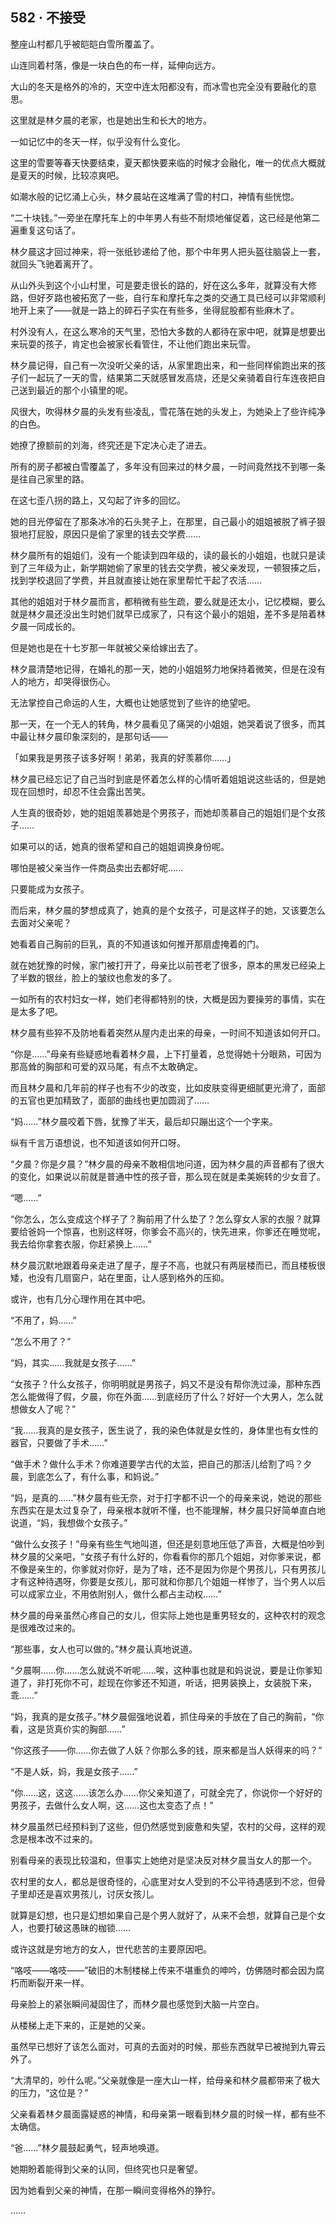 ## 582 · 不接受

整座山村都几乎被皑皑白雪所覆盖了。

山连同着村落，像是一块白色的布一样，延伸向远方。

大山的冬天是格外的冷的，天空中连太阳都没有，而冰雪也完全没有要融化的意思。

这里就是林夕晨的老家，也是她出生和长大的地方。

一如记忆中的冬天一样，似乎没有什么变化。

这里的雪要等春天快要结束，夏天都快要来临的时候才会融化，唯一的优点大概就是夏天的时候，比较凉爽吧。

如潮水般的记忆涌上心头，林夕晨站在这堆满了雪的村口，神情有些恍惚。

“二十块钱。”一旁坐在摩托车上的中年男人有些不耐烦地催促着，这已经是他第二遍重复这句话了。

林夕晨这才回过神来，将一张纸钞递给了他，那个中年男人把头盔往脑袋上一套，就回头飞驰着离开了。

从山外头到这个小山村里，可是要走很长的路的，好在这么多年，就算没有大修路，但好歹路也被拓宽了一些，自行车和摩托车之类的交通工具已经可以非常顺利地开上来了——就是一路上的碎石子实在有些多，坐得屁股都有些麻木了。

村外没有人，在这么寒冷的天气里，恐怕大多数的人都待在家中吧，就算是想要出来玩耍的孩子，肯定也会被家长看管住，不让他们跑出来玩雪。

林夕晨记得，自己有一次没听父亲的话，从家里跑出来，和一些同样偷跑出来的孩子们一起玩了一天的雪，结果第二天就感冒发高烧，还是父亲骑着自行车连夜把自己送到最近的那个小镇里的呢。

风很大，吹得林夕晨的头发有些凌乱，雪花落在她的头发上，为她染上了些许纯净的白色。

她撩了撩额前的刘海，终究还是下定决心走了进去。

所有的房子都被白雪覆盖了，多年没有回来过的林夕晨，一时间竟然找不到哪一条是往自己家里的路。

在这七歪八拐的路上，又勾起了许多的回忆。

她的目光停留在了那条冰冷的石头凳子上，在那里，自己最小的姐姐被脱了裤子狠狠地打屁股，原因只是偷了家里的钱去交学费……

林夕晨所有的姐姐们，没有一个能读到四年级的，读的最长的小姐姐，也就只是读到了三年级为止，新学期她偷了家里的钱去交学费，被父亲发现，一顿狠揍之后，找到学校退回了学费，并且就直接让她在家里帮忙干起了农活……

其他的姐姐对于林夕晨而言，都稍微有些生疏，要么就是还太小，记忆模糊，要么就是林夕晨还没出生时她们就早已成家了，只有这个最小的姐姐，差不多是陪着林夕晨一同成长的。

但是她也是在十七岁那一年就被父亲给嫁出去了。

林夕晨清楚地记得，在婚礼的那一天，她的小姐姐努力地保持着微笑，但是在没有人的地方，却哭得很伤心。

无法掌控自己命运的人生，大概也让她感觉到了些许的绝望吧。

那一天，在一个无人的转角，林夕晨看见了痛哭的小姐姐，她哭着说了很多，而其中最让林夕晨印象深刻的，是那句话——

「如果我是男孩子该多好啊！弟弟，我真的好羡慕你……」

林夕晨已经忘记了自己当时到底是怀着怎么样的心情听着姐姐说这些话的，但是她现在回想时，却忍不住会露出苦笑。

人生真的很奇妙，她的姐姐羡慕她是个男孩子，而她却羡慕自己的姐姐们是个女孩子……

如果可以的话，她真的很希望和自己的姐姐调换身份呢。

哪怕是被父亲当作一件商品卖出去都好呢……

只要能成为女孩子。

而后来，林夕晨的梦想成真了，她真的是个女孩子，可是这样子的她，又该要怎么去面对父亲呢？

她看着自己胸前的巨乳，真的不知道该如何推开那扇虚掩着的门。

就在她犹豫的时候，家门被打开了，母亲比以前苍老了很多，原本的黑发已经染上了半数的银丝，脸上的皱纹也愈发的多了。

一如所有的农村妇女一样，她们老得都特别的快，大概是因为要操劳的事情，实在是太多了吧。

林夕晨有些猝不及防地看着突然从屋内走出来的母亲，一时间不知道该如何开口。

“你是……”母亲有些疑惑地看着林夕晨，上下打量着，总觉得她十分眼熟，可因为那高耸的胸部和可爱的双马尾，有点不太敢确定。

而且林夕晨和几年前的样子也有不少的改变，比如皮肤变得更细腻更光滑了，面部的五官也更加精致了，面部的曲线也更加圆润了……

“妈……”林夕晨咬着下唇，犹豫了半天，最后却只蹦出这个一个字来。

纵有千言万语想说，也不知道该如何开口呀。

“夕晨？你是夕晨？”林夕晨的母亲不敢相信地问道，因为林夕晨的声音都有了很大的变化，如果说以前就是普通中性的孩子音，那么现在就是柔美婉转的少女音了。

“嗯……”

“你怎么，怎么变成这个样子了？胸前用了什么垫了？怎么穿女人家的衣服？就算要给爸妈一个惊喜，也别这样呀，你爹会不高兴的，快先进来，你爹还在睡觉呢，我去给你拿套衣服，你赶紧换上……”

林夕晨沉默地跟着母亲走进了屋子，屋子不高，也就只有两层楼而已，而且楼板很矮，也没有几扇窗户，站在里面，让人感到格外的压抑。

或许，也有几分心理作用在其中吧。

“不用了，妈……”

“怎么不用了？”

“妈，其实……我就是女孩子……”

“女孩子？什么女孩子，你明明就是男孩子，妈又不是没有帮你洗过澡，那种东西怎么能做得了假，夕晨，你在外面……到底经历了什么？好好一个大男人，怎么就想做女人了呢？”

“我……我真的是女孩子，医生说了，我的染色体就是女性的，身体里也有女性的器官，只要做了手术……”

“做手术？做什么手术？你难道要学古代的太监，把自己的那活儿给割了吗？夕晨，到底怎么了，有什么事，和妈说。”

“妈，是真的……”林夕晨有些无奈，对于打字都不识一个的母亲来说，她说的那些东西实在是太过复杂了，母亲根本就听不懂，也不能理解，林夕晨只好简单直白地说道，“妈，我想做个女孩子。”

“做什么女孩子！”母亲有些生气地叫道，但还是刻意地压低了声音，大概是怕吵到林夕晨的父亲吧，“女孩子有什么好的，你看看你的那几个姐姐，对你爹来说，都不像是亲生的，你爹就对你好，是为了啥，还不是因为你是个男孩儿，只有男孩儿才有这种待遇呀，你要是女孩儿，那可就和你那几个姐姐一样惨了，当个男人以后可以成家立业，不用依附别人，做什么都占主动权……”

林夕晨的母亲虽然心疼自己的女儿，但实际上她也是重男轻女的，这种农村的观念是很难改过来的。

“那些事，女人也可以做的。”林夕晨认真地说道。

“夕晨啊……你……怎么就说不听呢……唉，这种事也就是和妈说说，要是让你爹知道了，非打死你不可，趁现在你爹还不知道，听话，把男装换上，女装脱下来，乖……”

“妈，我真的是女孩子。”林夕晨倔强地说着，抓住母亲的手放在了自己的胸前，“你看，这是货真价实的胸部……”

“你这孩子——你……你去做了人妖？你那么多的钱，原来都是当人妖得来的吗？”

“不是人妖，妈，我是女孩子……”

“你……这，这这……该怎么办……你父亲知道了，可就全完了，你说你一个好好的男孩子，去做什么女人啊，这……这也太变态了点！”

林夕晨虽然已经预料到了这些，但仍然感觉到疲惫和失望，农村的父母，这样的观念是根本改不过来的。

别看母亲的表现比较温和，但事实上她绝对是坚决反对林夕晨当女人的那一个。

农村里的女人，都总是很奇怪的，心底里对女人受到的不公平待遇感到不忿，但骨子里却还是喜欢男孩儿，讨厌女孩儿。

就算是幻想，也只是幻想如果自己是个男人就好了，从来不会想，就算自己是个女人，也要打破这愚昧的枷锁……

或许这就是穷地方的女人，世代悲苦的主要原因吧。

“咯吱——咯吱——”破旧的木制楼梯上传来不堪重负的呻吟，仿佛随时都会因为腐朽而断裂开来一样。

母亲脸上的紧张瞬间凝固住了，而林夕晨也感觉到大脑一片空白。

从楼梯上走下来的，正是她的父亲。

虽然早已想好了该怎么面对，可真的去面对的时候，那些东西就早已被抛到九霄云外了。

“大清早的，吵什么呢。”父亲就像是一座大山一样，给母亲和林夕晨都带来了极大的压力，“这位是？”

父亲看着林夕晨面露疑惑的神情，和母亲第一眼看到林夕晨的时候一样，都有些不太确信。

“爸……”林夕晨鼓起勇气，轻声地唤道。

她期盼着能得到父亲的认同，但终究也只是奢望。

因为她看到父亲的神情，在那一瞬间变得格外的狰狞。

……
